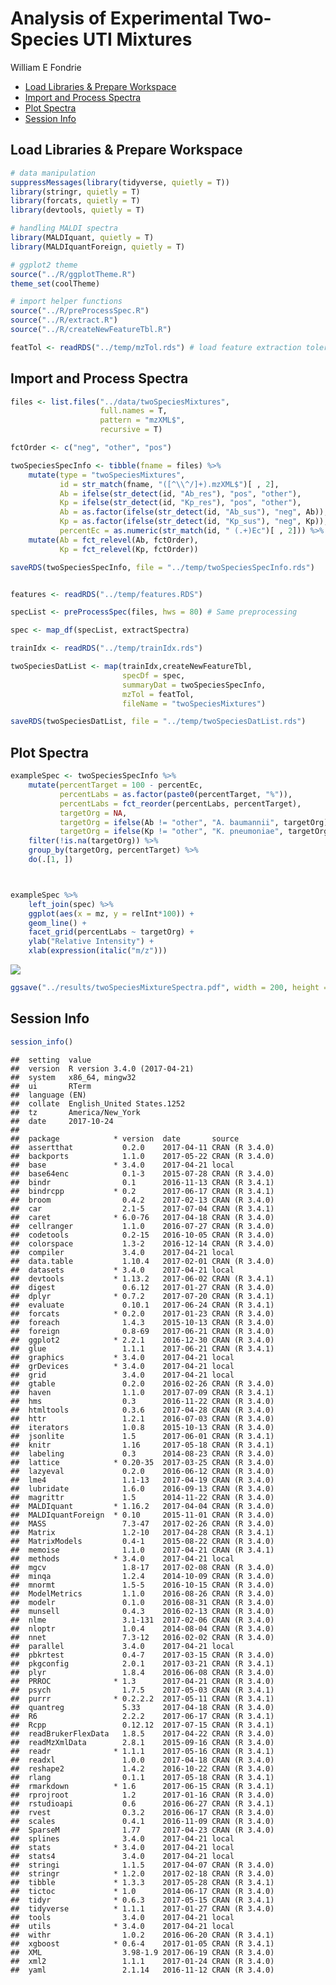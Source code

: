 Analysis of Experimental Two-Species UTI Mixtures
================
William E Fondrie

-   [Load Libraries & Prepare Workspace](#load-libraries-prepare-workspace)
-   [Import and Process Spectra](#import-and-process-spectra)
-   [Plot Spectra](#plot-spectra)
-   [Session Info](#session-info)

Load Libraries & Prepare Workspace
----------------------------------

``` r
# data manipulation
suppressMessages(library(tidyverse, quietly = T))
library(stringr, quietly = T)
library(forcats, quietly = T)
library(devtools, quietly = T)

# handling MALDI spectra
library(MALDIquant, quietly = T)
library(MALDIquantForeign, quietly = T)

# ggplot2 theme
source("../R/ggplotTheme.R")
theme_set(coolTheme)

# import helper functions
source("../R/preProcessSpec.R")
source("../R/extract.R")
source("../R/createNewFeatureTbl.R")

featTol <- readRDS("../temp/mzTol.rds") # load feature extraction tolerance
```

Import and Process Spectra
--------------------------

``` r
files <- list.files("../data/twoSpeciesMixtures", 
                    full.names = T, 
                    pattern = "mzXML$",
                    recursive = T)

fctOrder <- c("neg", "other", "pos")

twoSpeciesSpecInfo <- tibble(fname = files) %>%
    mutate(type = "twoSpeciesMixtures",
           id = str_match(fname, "([^\\^/]+).mzXML$")[ , 2],
           Ab = ifelse(str_detect(id, "Ab_res"), "pos", "other"),
           Kp = ifelse(str_detect(id, "Kp_res"), "pos", "other"),
           Ab = as.factor(ifelse(str_detect(id, "Ab_sus"), "neg", Ab)),
           Kp = as.factor(ifelse(str_detect(id, "Kp_sus"), "neg", Kp)),
           percentEc = as.numeric(str_match(id, " (.+)Ec")[ , 2])) %>%
    mutate(Ab = fct_relevel(Ab, fctOrder),
           Kp = fct_relevel(Kp, fctOrder))

saveRDS(twoSpeciesSpecInfo, file = "../temp/twoSpeciesSpecInfo.rds")


features <- readRDS("../temp/features.RDS")

specList <- preProcessSpec(files, hws = 80) # Same preprocessing

spec <- map_df(specList, extractSpectra)

trainIdx <- readRDS("../temp/trainIdx.rds")

twoSpeciesDatList <- map(trainIdx,createNewFeatureTbl, 
                         specDf = spec,
                         summaryDat = twoSpeciesSpecInfo,
                         mzTol = featTol,
                         fileName = "twoSpeciesMixtures")

saveRDS(twoSpeciesDatList, file = "../temp/twoSpeciesDatList.rds")
```

Plot Spectra
------------

``` r
exampleSpec <- twoSpeciesSpecInfo %>%
    mutate(percentTarget = 100 - percentEc,
           percentLabs = as.factor(paste0(percentTarget, "%")),
           percentLabs = fct_reorder(percentLabs, percentTarget),
           targetOrg = NA,
           targetOrg = ifelse(Ab != "other", "A. baumannii", targetOrg),
           targetOrg = ifelse(Kp != "other", "K. pneumoniae", targetOrg)) %>%
    filter(!is.na(targetOrg)) %>%
    group_by(targetOrg, percentTarget) %>%
    do(.[1, ])



exampleSpec %>%
    left_join(spec) %>%
    ggplot(aes(x = mz, y = relInt*100)) + 
    geom_line() +
    facet_grid(percentLabs ~ targetOrg) +
    ylab("Relative Intensity") +
    xlab(expression(italic("m/z")))
```

![](mixtureAnalysis_files/figure-markdown_github-ascii_identifiers/plotSpec-1.png)

``` r
ggsave("../results/twoSpeciesMixtureSpectra.pdf", width = 200, height = 120, unit = "mm", useDingbats = F)
```

Session Info
------------

``` r
session_info()
```

    ##  setting  value                       
    ##  version  R version 3.4.0 (2017-04-21)
    ##  system   x86_64, mingw32             
    ##  ui       RTerm                       
    ##  language (EN)                        
    ##  collate  English_United States.1252  
    ##  tz       America/New_York            
    ##  date     2017-10-24                  
    ## 
    ##  package            * version  date       source        
    ##  assertthat           0.2.0    2017-04-11 CRAN (R 3.4.0)
    ##  backports            1.1.0    2017-05-22 CRAN (R 3.4.0)
    ##  base               * 3.4.0    2017-04-21 local         
    ##  base64enc            0.1-3    2015-07-28 CRAN (R 3.4.0)
    ##  bindr                0.1      2016-11-13 CRAN (R 3.4.1)
    ##  bindrcpp           * 0.2      2017-06-17 CRAN (R 3.4.1)
    ##  broom                0.4.2    2017-02-13 CRAN (R 3.4.0)
    ##  car                  2.1-5    2017-07-04 CRAN (R 3.4.1)
    ##  caret              * 6.0-76   2017-04-18 CRAN (R 3.4.0)
    ##  cellranger           1.1.0    2016-07-27 CRAN (R 3.4.0)
    ##  codetools            0.2-15   2016-10-05 CRAN (R 3.4.0)
    ##  colorspace           1.3-2    2016-12-14 CRAN (R 3.4.0)
    ##  compiler             3.4.0    2017-04-21 local         
    ##  data.table           1.10.4   2017-02-01 CRAN (R 3.4.0)
    ##  datasets           * 3.4.0    2017-04-21 local         
    ##  devtools           * 1.13.2   2017-06-02 CRAN (R 3.4.1)
    ##  digest               0.6.12   2017-01-27 CRAN (R 3.4.0)
    ##  dplyr              * 0.7.2    2017-07-20 CRAN (R 3.4.1)
    ##  evaluate             0.10.1   2017-06-24 CRAN (R 3.4.1)
    ##  forcats            * 0.2.0    2017-01-23 CRAN (R 3.4.0)
    ##  foreach              1.4.3    2015-10-13 CRAN (R 3.4.0)
    ##  foreign              0.8-69   2017-06-21 CRAN (R 3.4.0)
    ##  ggplot2            * 2.2.1    2016-12-30 CRAN (R 3.4.0)
    ##  glue                 1.1.1    2017-06-21 CRAN (R 3.4.1)
    ##  graphics           * 3.4.0    2017-04-21 local         
    ##  grDevices          * 3.4.0    2017-04-21 local         
    ##  grid                 3.4.0    2017-04-21 local         
    ##  gtable               0.2.0    2016-02-26 CRAN (R 3.4.0)
    ##  haven                1.1.0    2017-07-09 CRAN (R 3.4.1)
    ##  hms                  0.3      2016-11-22 CRAN (R 3.4.0)
    ##  htmltools            0.3.6    2017-04-28 CRAN (R 3.4.0)
    ##  httr                 1.2.1    2016-07-03 CRAN (R 3.4.0)
    ##  iterators            1.0.8    2015-10-13 CRAN (R 3.4.0)
    ##  jsonlite             1.5      2017-06-01 CRAN (R 3.4.1)
    ##  knitr                1.16     2017-05-18 CRAN (R 3.4.1)
    ##  labeling             0.3      2014-08-23 CRAN (R 3.4.0)
    ##  lattice            * 0.20-35  2017-03-25 CRAN (R 3.4.0)
    ##  lazyeval             0.2.0    2016-06-12 CRAN (R 3.4.0)
    ##  lme4                 1.1-13   2017-04-19 CRAN (R 3.4.0)
    ##  lubridate            1.6.0    2016-09-13 CRAN (R 3.4.0)
    ##  magrittr             1.5      2014-11-22 CRAN (R 3.4.0)
    ##  MALDIquant         * 1.16.2   2017-04-04 CRAN (R 3.4.0)
    ##  MALDIquantForeign  * 0.10     2015-11-01 CRAN (R 3.4.0)
    ##  MASS                 7.3-47   2017-02-26 CRAN (R 3.4.0)
    ##  Matrix               1.2-10   2017-04-28 CRAN (R 3.4.1)
    ##  MatrixModels         0.4-1    2015-08-22 CRAN (R 3.4.0)
    ##  memoise              1.1.0    2017-04-21 CRAN (R 3.4.1)
    ##  methods            * 3.4.0    2017-04-21 local         
    ##  mgcv                 1.8-17   2017-02-08 CRAN (R 3.4.0)
    ##  minqa                1.2.4    2014-10-09 CRAN (R 3.4.0)
    ##  mnormt               1.5-5    2016-10-15 CRAN (R 3.4.0)
    ##  ModelMetrics         1.1.0    2016-08-26 CRAN (R 3.4.0)
    ##  modelr               0.1.0    2016-08-31 CRAN (R 3.4.0)
    ##  munsell              0.4.3    2016-02-13 CRAN (R 3.4.0)
    ##  nlme                 3.1-131  2017-02-06 CRAN (R 3.4.0)
    ##  nloptr               1.0.4    2014-08-04 CRAN (R 3.4.0)
    ##  nnet                 7.3-12   2016-02-02 CRAN (R 3.4.0)
    ##  parallel             3.4.0    2017-04-21 local         
    ##  pbkrtest             0.4-7    2017-03-15 CRAN (R 3.4.0)
    ##  pkgconfig            2.0.1    2017-03-21 CRAN (R 3.4.1)
    ##  plyr                 1.8.4    2016-06-08 CRAN (R 3.4.0)
    ##  PRROC              * 1.3      2017-04-21 CRAN (R 3.4.0)
    ##  psych                1.7.5    2017-05-03 CRAN (R 3.4.1)
    ##  purrr              * 0.2.2.2  2017-05-11 CRAN (R 3.4.1)
    ##  quantreg             5.33     2017-04-18 CRAN (R 3.4.0)
    ##  R6                   2.2.2    2017-06-17 CRAN (R 3.4.1)
    ##  Rcpp                 0.12.12  2017-07-15 CRAN (R 3.4.1)
    ##  readBrukerFlexData   1.8.5    2017-04-22 CRAN (R 3.4.0)
    ##  readMzXmlData        2.8.1    2015-09-16 CRAN (R 3.4.0)
    ##  readr              * 1.1.1    2017-05-16 CRAN (R 3.4.1)
    ##  readxl               1.0.0    2017-04-18 CRAN (R 3.4.0)
    ##  reshape2             1.4.2    2016-10-22 CRAN (R 3.4.0)
    ##  rlang                0.1.1    2017-05-18 CRAN (R 3.4.1)
    ##  rmarkdown          * 1.6      2017-06-15 CRAN (R 3.4.1)
    ##  rprojroot            1.2      2017-01-16 CRAN (R 3.4.0)
    ##  rstudioapi           0.6      2016-06-27 CRAN (R 3.4.1)
    ##  rvest                0.3.2    2016-06-17 CRAN (R 3.4.0)
    ##  scales               0.4.1    2016-11-09 CRAN (R 3.4.0)
    ##  SparseM              1.77     2017-04-23 CRAN (R 3.4.0)
    ##  splines              3.4.0    2017-04-21 local         
    ##  stats              * 3.4.0    2017-04-21 local         
    ##  stats4               3.4.0    2017-04-21 local         
    ##  stringi              1.1.5    2017-04-07 CRAN (R 3.4.0)
    ##  stringr            * 1.2.0    2017-02-18 CRAN (R 3.4.0)
    ##  tibble             * 1.3.3    2017-05-28 CRAN (R 3.4.1)
    ##  tictoc             * 1.0      2014-06-17 CRAN (R 3.4.0)
    ##  tidyr              * 0.6.3    2017-05-15 CRAN (R 3.4.1)
    ##  tidyverse          * 1.1.1    2017-01-27 CRAN (R 3.4.0)
    ##  tools                3.4.0    2017-04-21 local         
    ##  utils              * 3.4.0    2017-04-21 local         
    ##  withr                1.0.2    2016-06-20 CRAN (R 3.4.1)
    ##  xgboost            * 0.6-4    2017-01-05 CRAN (R 3.4.1)
    ##  XML                  3.98-1.9 2017-06-19 CRAN (R 3.4.0)
    ##  xml2                 1.1.1    2017-01-24 CRAN (R 3.4.0)
    ##  yaml                 2.1.14   2016-11-12 CRAN (R 3.4.0)
